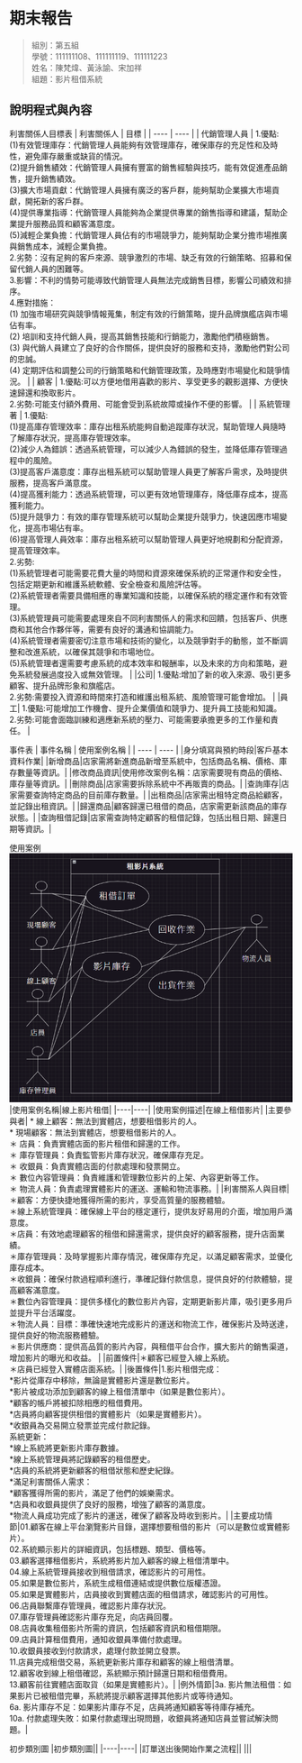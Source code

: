 # 期末報告
>
>組別：第五組
><br />
>學號：111111108、111111119、111111223
><br />
>姓名：陳梵煒、黃泳諭、宋加祥
><br />
組題：影片租借系統


## 說明程式與內容

利害關係人目標表
|  利害關係人  | 目標 |
| ---- | ---- |
| 代銷管理人員 | 1.優點:</br>(1)有效管理庫存：代銷管理人員能夠有效管理庫存，確保庫存的充足性和及時性，避免庫存嚴重或缺貨的情況。</br>(2)提升銷售績效：代銷管理人員擁有豐富的銷售經驗與技巧，能有效促進產品銷售，提升銷售績效。</br>(3)擴大市場貢獻：代銷管理人員擁有廣泛的客戶群，能夠幫助企業擴大市場貢獻，開拓新的客戶群。</br>(4)提供專業指導：代銷管理人員能夠為企業提供專業的銷售指導和建議，幫助企業提升服務品質和顧客滿意度。</br>(5)減輕企業負擔：代銷管理人員佔有的市場競爭力，能夠幫助企業分擔市場推廣與銷售成本，減輕企業負擔。</br>2.劣勢：沒有足夠的客戶來源、競爭激烈的市場、缺乏有效的行銷策略、招募和保留代銷人員的困難等。</br>3.影響：不利的情勢可能導致代銷管理人員無法完成銷售目標，影響公司績效和排序。</br>4.應對措施：</br>(1) 加強市場研究與競爭情報蒐集，制定有效的行銷策略，提升品牌旗艦店與市場佔有率。</br>(2) 培訓和支持代銷人員，提高其銷售技能和行銷能力，激勵他們積極銷售。</br>(3) 與代銷人員建立了良好的合作關係，提供良好的服務和支持，激勵他們對公司的忠誠。</br>(4) 定期評估和調整公司的行銷策略和代銷管理政策，及時應對市場變化和競爭情況。 |
| 顧客 | 1.優點:可以方便地借用喜歡的影片、享受更多的觀影選擇、方便快速歸還和換取影片。</br>2.劣勢:可能支付額外費用、可能會受到系統故障或操作不便的影響。 |
| 系統管理著 | 1.優點:</br>(1)提高庫存管理效率：庫存出租系統能夠自動追蹤庫存狀況，幫助管理人員隨時了解庫存狀況，提高庫存管理效率。</br>(2)減少人為錯誤：透過系統管理，可以減少人為錯誤的發生，並降低庫存管理過程中的風險。</br>(3)提高客戶滿意度：庫存出租系統可以幫助管理人員更了解客戶需求，及時提供服務，提高客戶滿意度。</br>(4)提高獲利能力：透過系統管理，可以更有效地管理庫存，降低庫存成本，提高獲利能力。</br>(5)提升競爭力：有效的庫存管理系統可以幫助企業提升競爭力，快速因應市場變化，提高市場佔有率。</br>(6)提高管理人員效率：庫存出租系統可以幫助管理人員更好地規劃和分配資源，提高管理效率。</br>2.劣勢:</br>(1)系統管理者可能需要花費大量的時間和資源來確保系統的正常運作和安全性，包括定期更新和維護系統軟體、安全檢查和風險評估等。</br>(2)系統管理者需要具備相應的專業知識和技能，以確保系統的穩定運作和有效管理。</br>(3)系統管理員可能需要處理來自不同利害關係人的需求和回饋，包括客戶、供應商和其他合作夥伴等，需要有良好的溝通和協調能力。</br>(4)系統管理者需要密切注意市場和技術的變化，以及競爭對手的動態，並不斷調整和改進系統，以確保其競爭和市場地位。</br>(5)系統管理者還需要考慮系統的成本效率和報酬率，以及未來的方向和策略，避免系統發展過度投入或無效管理。 |
|公司| 1.優點:增加了新的收入來源、吸引更多顧客、提升品牌形象和旗艦店。</br>2.劣勢:需要投入資源和時間來打造和維護出租系統、風險管理可能會增加。 |
|員工| 1.優點:可能增加工作機會、提升企業價值和競爭力、提升員工技能和知識。</br>2.劣勢:可能會面臨訓練和適應新系統的壓力、可能需要承擔更多的工作量和責任。 |

事件表
| 事件名稱 | 使用案例名稱 |
| ---- | ---- |
|身分填寫與預約時段|客戶基本資料作業|
|新增商品|店家需將新進商品新增至系統中，包括商品名稱、價格、庫存數量等資訊。|
|修改商品資訊|使用修改案例名稱：店家需要現有商品的價格、庫存量等資訊。|
|刪除商品|店家需要拆除系統中不再販賣的商品。|
|查詢庫存|店家需要查詢特定商品的目前庫存數量。|
|出租商品|店家需出租特定商品給顧客，並記錄出租資訊。|
|歸還商品|顧客歸還已租借的商品，店家需更新該商品的庫存狀態。|
|查詢租借記錄|店家需查詢特定顧客的租借記錄，包括出租日期、歸還日期等資訊。|

使用案例
![alt text](<img/螢幕擷取畫面 2024-06-14 192343.png>)
|使用案例名稱|線上影片租借|
|----|----|
|使用案例描述|在線上租借影片|
|主要參與者| * 線上顧客：無法到實體店，想要租借影片的人。</br> * 現場顧客：無法到實體店，想要租借影片的人。 </br> ＊ 店員：負責實體店面的影片租借和歸還的工作。 </br> ＊ 庫存管理員：負責監管影片庫存狀況，確保庫存充足。 </br> ＊ 收銀員：負責實體店面的付款處理和發票開立。</br> ＊ 數位內容管理員：負責維護和管理數位影片的上架、內容更新等工作。</br> ＊ 物流人員：負責處理實體影片的運送、運輸和物流事務。|
|利害關系人與目標|＊顧客：方便快捷地獲得所需的影片，享受高質量的服務體驗。</br>＊線上系統管理員：確保線上平台的穩定運行，提供友好易用的介面，增加用戶滿意度。</br>＊店員：有效地處理顧客的租借和歸還需求，提供良好的顧客服務，提升店面業績。</br>＊庫存管理員：及時掌握影片庫存情況，確保庫存充足，以滿足顧客需求，並優化庫存成本。</br>＊收銀員：確保付款過程順利進行，準確記錄付款信息，提供良好的付款體驗，提高顧客滿意度。</br>＊數位內容管理員：提供多樣化的數位影片內容，定期更新影片庫，吸引更多用戶並提升平台活躍度。</br>＊物流人員：目標：準確快速地完成影片的運送和物流工作，確保影片及時送達，提供良好的物流服務體驗。</br>＊影片供應商：提供高品質的影片內容，與租借平台合作，擴大影片的銷售渠道，增加影片的曝光和收益。 |
|前置條件|＊顧客已經登入線上系統。</br>＊店員已經登入實體店面系統。|
|後置條件|1.影片租借完成：</br>*影片從庫存中移除，無論是實體影片還是數位影片。</br>*影片被成功添加到顧客的線上租借清單中（如果是數位影片）。</br>*顧客的帳戶將被扣除相應的租借費用。</br>*店員將向顧客提供租借的實體影片（如果是實體影片）。</br>*收銀員為交易開立發票並完成付款記錄。</br>系統更新：</br>*線上系統將更新影片庫存數據。</br>*線上系統管理員將記錄顧客的租借歷史。</br>*店員的系統將更新顧客的租借狀態和歷史紀錄。</br>*滿足利害關係人需求：</br>*顧客獲得所需的影片，滿足了他們的娛樂需求。</br>*店員和收銀員提供了良好的服務，增強了顧客的滿意度。</br>*物流人員成功完成了影片的運送，確保了顧客及時收到影片。|
|主要成功情節|01.顧客在線上平台瀏覽影片目錄，選擇想要租借的影片（可以是數位或實體影片）。</br>02.系統顯示影片的詳細資訊，包括標題、類型、價格等。</br>03.顧客選擇租借影片，系統將影片加入顧客的線上租借清單中。</br>04.線上系統管理員接收到租借請求，確認影片的可用性。</br>05.如果是數位影片，系統生成租借連結或提供數位版權憑證。</br>05.如果是實體影片，店員接收到實體店面的租借請求，確認影片的可用性。</br>06.店員聯繫庫存管理員，確認影片庫存狀況。</br>07.庫存管理員確認影片庫存充足，向店員回覆。</br>08.店員收集租借影片所需的資訊，包括顧客資訊和租借期限。</br>09.店員計算租借費用，通知收銀員準備付款處理。</br>10.收銀員接收到付款請求，處理付款並開立發票。</br>11.店員完成租借交易，系統更新影片庫存和顧客的線上租借清單。</br>12.顧客收到線上租借確認，系統顯示預計歸還日期和租借費用。</br>13.顧客前往實體店面取貨（如果是實體影片）。|
|例外情節|3a. 影片無法租借：如果影片已被租借完畢，系統將提示顧客選擇其他影片或等待通知。</br>6a. 影片庫存不足：如果影片庫存不足，店員將通知顧客等待庫存補充。</br>10a. 付款處理失敗：如果付款處理出現問題，收銀員將通知店員並嘗試解決問題。|

初步類別圖
|初步類別圖||
|----|----|
|訂單送出後開始作業之流程||
|||
